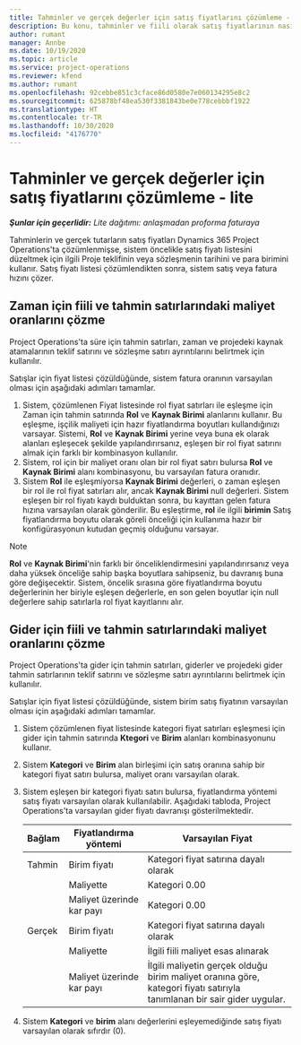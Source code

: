```yaml
---
title: Tahminler ve gerçek değerler için satış fiyatlarını çözümleme - lite
description: Bu konu, tahminler ve fiili olarak satış fiyatlarının nasıl çözüldüğü hakkında bilgi sağlar.
author: rumant
manager: Annbe
ms.date: 10/19/2020
ms.topic: article
ms.service: project-operations
ms.reviewer: kfend
ms.author: rumant
ms.openlocfilehash: 92cebbe851c3cface86d0580e7e060134295e8c2
ms.sourcegitcommit: 625878bf48ea530f3381843be0e778cebbbf1922
ms.translationtype: HT
ms.contentlocale: tr-TR
ms.lasthandoff: 10/30/2020
ms.locfileid: "4176770"
---
```

# <a name="resolve-sales-prices-for-estimates-and-actuals---lite"></a>Tahminler ve gerçek değerler için satış fiyatlarını çözümleme - lite

_**Şunlar için geçerlidir:** Lite dağıtımı: anlaşmadan proforma faturaya_

Tahminlerin ve gerçek tutarların satış fiyatları Dynamics 365 Project Operations'ta çözümlenmişse, sistem öncelikle satış fiyatı listesini düzeltmek için ilgili Proje teklifinin veya sözleşmenin tarihini ve para birimini kullanır. Satış fiyatı listesi çözümlendikten sonra, sistem satış veya fatura hızını çözer.

## <a name="resolve-sales-rates-on-actual-and-estimate-lines-for-time"></a>Zaman için fiili ve tahmin satırlarındaki maliyet oranlarını çözme

Project Operations'ta süre için tahmin satırları, zaman ve projedeki kaynak atamalarının teklif satırını ve sözleşme satırı ayrıntılarını belirtmek için kullanılır.

Satışlar için fiyat listesi çözüldüğünde, sistem fatura oranının varsayılan olması için aşağıdaki adımları tamamlar.

1. Sistem, çözümlenen Fiyat listesinde rol fiyat satırları ile eşleşme için Zaman için tahmin satırında **Rol** ve **Kaynak Birimi** alanlarını kullanır. Bu eşleşme, işçilik maliyeti için hazır fiyatlandırma boyutları kullandığınızı varsayar. Sistemi, **Rol** ve **Kaynak Birimi** yerine veya buna ek olarak alanları eşleşecek şekilde yapılandırırsanız, eşleşen bir rol fiyat satırını almak için farklı bir kombinasyon kullanılır.
2. Sistem, rol için bir maliyet oranı olan bir rol fiyat satırı bulursa **Rol** ve **Kaynak Birimi** alanı kombinasyonu, bu varsayılan fatura oranıdır.
3. Sistem **Rol** ile eşleşmiyorsa **Kaynak Birimi** değerleri, o zaman eşleşen bir rol ile rol fiyat satırları alır, ancak **Kaynak Birimi** null değerleri. Sistem eşleşen bir rol fiyatı kaydı bulduktan sonra, bu kayıttan gelen fatura hızına varsayılan olarak gönderilir. Bu eşleştirme, **rol** ile ilgili **birimin** Satış fiyatlandırma boyutu olarak göreli önceliği için kullanıma hazır bir konfigürasyonun kutudan geçmiş olduğunu varsayar.

> [!NOTE]
> **Rol** ve **Kaynak Birimi**'nin farklı bir önceliklendirmesini yapılandırırsanız veya daha yüksek önceliğe sahip başka boyutlara sahipseniz, bu davranış buna göre değişecektir. Sistem, öncelik sırasına göre fiyatlandırma boyutu değerlerinin her biriyle eşleşen değerlerle, en son gelen boyutlar için null değerlere sahip satırlarla rol fiyat kayıtlarını alır.

## <a name="resolve-sales-rates-on-actual-and-estimate-lines-for-expense"></a>Gider için fiili ve tahmin satırlarındaki maliyet oranlarını çözme

Project Operations'ta gider için tahmin satırları, giderler ve projedeki gider tahmin satırlarının teklif satırını ve sözleşme satırı ayrıntılarını belirtmek için kullanılır.

Satışlar için fiyat listesi çözüldüğünde, sistem birim satış fiyatının varsayılan olması için aşağıdaki adımları tamamlar.

1. Sistem çözümlenen fiyat listesinde kategori fiyat satırları eşleşmesi için gider için tahmin satırında **Ktegori** ve **Birim** alanları kombinasyonunu kullanır.
2. Sistem **Kategori** ve **Birim** alan birleşimi için satış oranına sahip bir kategori fiyat satırı bulursa, maliyet oranı varsayılan olarak.
3. Sistem eşleşen bir kategori fiyatı satırı bulursa, fiyatlandırma yöntemi satış fiyatı varsayılan olarak kullanılabilir. Aşağıdaki tabloda, Project Operations'ta varsayılan gider fiyatı davranışı gösterilmektedir.

    | Bağlam | Fiyatlandırma yöntemi | Varsayılan Fiyat |
    | --- | --- | --- |
    | Tahmin | Birim fiyatı | Kategori fiyat satırına dayalı olarak |
    | &nbsp; | Maliyette | Kategori 0.00 |
    | &nbsp; | Maliyet üzerinde kar payı | Kategori 0.00 |
    | Gerçek | Birim fiyatı | Kategori fiyat satırına dayalı olarak |
    | &nbsp; | Maliyette | İlgili fiili maliyet esas alınarak |
    | &nbsp; | Maliyet üzerinde kar payı | İlgili maliyetin gerçek olduğu birim maliyet oranına göre, kategori fiyatı satırıyla tanımlanan bir sair gider uygular. |

4. Sistem **Kategori** ve **birim** alanı değerlerini eşleyemediğinde satış fiyatı varsayılan olarak sıfırdır (0).
